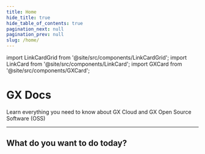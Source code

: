 ```yaml
---
title: Home
hide_title: true
hide_table_of_contents: true
pagination_next: null
pagination_prev: null
slug: /home/
---
```


import LinkCardGrid from '@site/src/components/LinkCardGrid';
import LinkCard from '@site/src/components/LinkCard';
import GXCard from '@site/src/components/GXCard';

# GX Docs

<p className="DocItem__header-description">Learn everything you need to know about GX Cloud and GX Open Source Software (OSS)</p>

---

<GXCard />

## What do you want to do today?

<LinkCardGrid>
  <LinkCard topIcon label="Get started with GX Cloud" description="Our fully-managed SaaS solution that simplifies deployment, scaling, and collaboration." href="/docs/cloud/" icon="/img/gx_cloud_storage.svg" />
  <LinkCard topIcon label="Get started with GX OSS" description="Get started with our original offering." href="/docs/gx_oss_lp" icon="/img/oss_icon.svg" />
  <LinkCard topIcon label="View GX APIs" description="View our available APIs." href="/docs/category/gx-oss-api" icon="/img/api_icon.svg" />
  <LinkCard topIcon label="Learn more about GX OSS features" description="Use tutorials and conceptual topics to learn everything you need to know about GX OSS features and functionality." href="/docs/conceptual_guides/learn_lp" icon="/img/overview_icon.svg" />
  <LinkCard topIcon label="View the GX glossary" description="Definitions for GX Cloud and GX OSS key terms and concepts." href="/docs/glossary" icon="/img/glossary_icon.svg" />
  <LinkCard topIcon label="Review the changelog" description="View a summary of all changes released to GX Cloud and GX OSS." href="/docs/changelog" icon="/img/release_notes_icon.svg" />
</LinkCardGrid>